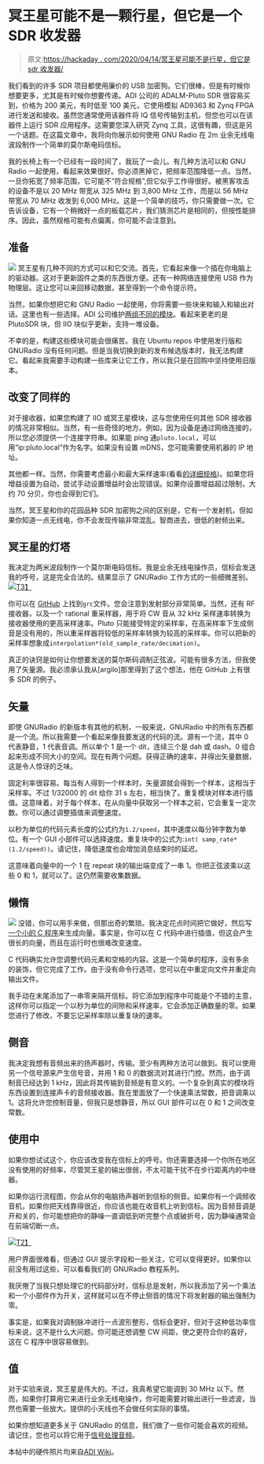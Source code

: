 # 冥王星可能不是一颗行星，但它是一个 SDR 收发器

> 原文:[https://hackaday . com/2020/04/14/冥王星可能不是行星，但它是 sdr 收发器/](https://hackaday.com/2020/04/14/pluto-might-not-be-a-planet-but-it-is-an-sdr-transceiver/)

我们看到的许多 SDR 项目都使用廉价的 USB 加密狗。它们很棒，但是有时候你想要更多，尤其是有时候你想要传递。ADI 公司的 ADALM-Pluto SDR 很容易买到，价格为 200 美元，有时低至 100 美元，它使用模拟 AD9363 和 Zynq FPGA 进行发送和接收。虽然您通常使用该器件将 IQ 信号传输到主机，但您也可以在该器件上运行 SDR 应用程序。这需要您深入研究 Zynq 工具，这很有趣，但这是另一个话题。在这篇文章中，我将向你展示如何使用 GNU Radio 在 2m 业余无线电波段制作一个简单的莫尔斯电码信标。

我的长椅上有一个已经有一段时间了，我玩了一会儿。有几种方法可以和 GNU Radio 一起使用，看起来效果很好。你必须黑掉它，把频率范围降低一点。当然，一旦你拓宽了频率范围，它可能不“符合规格”,但它似乎工作得很好。被黑客攻击的设备不是以 20 MHz 带宽从 325 MHz 到 3,800 MHz 工作，而是以 56 MHz 带宽从 70 MHz 收发到 6,000 MHz。这是一个简单的技巧，你只需要做一次。它告诉设备，它有一个稍微好一点的板载芯片，我们猜测芯片是相同的，但按性能排序。因此，虽然规格可能有点偏离，你可能不会注意到。

## **准备**

[![](../Images/c12617c9e8c581ce053e59cbbff66fdd.png)](https://hackaday.com/wp-content/uploads/2020/03/pluto.png) 冥王星有几种不同的方式可以和它交流。首先，它看起来像一个插在你电脑上的驱动器。这对于更新固件之类的东西很方便。还有一种网络连接使用 USB 作为物理层。这让您可以来回移动数据，甚至得到一个命令提示符。

当然，如果你想把它和 GNU Radio 一起使用，你将需要一些块来和输入和输出对话。这里也有一些选择。ADI 公司维护[两组不同的模块](https://wiki.analog.com/resources/tools-software/linux-software/gnuradio)。看起来更老的是 PlutoSDR 块，但 IIO 块似乎更新，支持一堆设备。

不幸的是，构建这些模块可能会很痛苦。我在 Ubuntu repos 中使用发行版和 GNURadio 没有任何问题。但是当我切换到新的发布候选版本时，我无法构建它。看起来我需要手动构建一些库来让它工作，所以我只是在回购中坚持使用旧版本。

## **改变了同样的**

对于接收器，如果您构建了 IIO 或冥王星模块，这与您使用任何其他 SDR 接收器的情况非常相似。当然，有一些奇怪的地方。例如，因为设备是通过网络连接的，所以您必须提供一个连接字符串。如果能 ping 通`pluto.local`，可以用“ip:pluto.local”作为名字。如果没有设置 mDNS，您可能需要使用机器的 IP 地址。

其他都一样。当然，你需要考虑最小和最大采样速率(看看[的详细规格](https://wiki.analog.com/university/tools/pluto/devs/specs))。如果您将增益设置为自动，尝试手动设置增益时会出现错误。如果你设置增益超过限制，大约 70 分贝，你也会得到它们。

当然，冥王星和你的花园品种 SDR 加密狗之间的区别是，它有一个发射机，但如果你知道一点无线电，你不会发现传输非常混乱。智商进去，很低的射频出来。

## 冥王星的灯塔

我决定为两米波段制作一个莫尔斯电码信标。我是业余无线电操作员，信标会发送我的呼号，这是完全合法的。结果显示了 GNURadio 工作方式的一些细微差别。
[![](../Images/5feab12fe95681bdd651a0869ca5a172.png)T3】](https://hackaday.com/wp-content/uploads/2020/03/cwbeacon.grc_.png)

你可以在 [GitHub](https://github.com/wd5gnr/cwbeacon) 上找到`grc`文件。您会注意到发射部分非常简单。当然，还有 RF 接收器，以及一个 rational 重采样器，用于将 CW 音从 32 kHz 采样速率转换为接收器使用的更高采样速率。Pluto 只能接受特定的采样率，在高采样率下生成侧音是没有用的，所以重采样器将较低的采样率转换为较高的采样率。你可以把新的采样率想象成`interpolation*(old_sample_rate/decimation)`。

真正的诀窍是如何让你想要发送的莫尔斯码调制正弦波。可能有很多方法，但我使用了矢量源。我必须承认我从[argilo]那里得到了这个想法，他在 GitHub 上有很多 SDR 的例子。

## **矢量**

即使 GNURadio 的新版本有其他的机制，一般来说，GNURadio 中的所有东西都是一个流。所以我需要一个看起来像我要发送的代码的流。源有一个流，其中 0 代表静音，1 代表音调。所以单个 1 是一个 dit，连续三个是 dah 或 dash。0 组合起来形成不同大小的空间。现在有两个问题。获得正确的速率，并得出矢量数据，这是令人惊讶的乏味。

固定利率很容易。每当有人得到一个样本时，矢量源就会得到一个样本，这相当于采样率。不过 1/32000 的 dit 给你 31 s 左右，相当快了。重复模块对样本进行插值。这意味着，对于每个样本，在从向量中获取另一个样本之前，它会重复一定次数。你可以通过调整插值来调整速度。

以秒为单位的代码元素长度的公式约为`1.2/speed`，其中速度以每分钟字数为单位。有一个 GUI 小部件可以选择速度。重复块中的公式为:`int( samp_rate*(1.2/speed))`。请记住，降低速度也会增加消息结束时的延迟。

这意味着向量中的一个 1 在 repeat 块的输出端变成了一串 1。你把正弦波乘以这些 0 和 1，就可以了。这仍然需要收集数据。

## **懒惰**

[![](../Images/7bd6c2654b68042eb5da9e60dde4600e.png)](https://hackaday.com/wp-content/uploads/2020/03/close_in.png) 没错，你可以用手来做，但那出奇的繁琐。我决定花点时间把它做好，然后写[一个小的 C 程序](https://github.com/wd5gnr/cwbeacon)来生成向量。事实是，你可以在 C 代码中进行插值，但这会产生很长的向量，而且在运行时也很难改变速度。

C 代码确实允许您调整代码元素和空格的内容。这是一个简单的程序，没有多余的装饰，但它完成了工作。由于没有命令行选项，您可以在中重定向文件并重定向输出文件。

我手动在末尾添加了一串零来隔开信标。将它添加到程序中可能是个不错的主意，这样你可以指定一个以秒为单位的间隙和采样速率，它会添加正确数量的零。如果您进行了修改，不要忘记采样率除以重复块的速率。

## **侧音**

我决定我想有音频出来的扬声器时，传输。至少有两种方法可以做到。我可以使用另一个信号源来产生信号音，并用 1 和 0 的数据流对其进行门控。然而，由于调制音已经达到 1 kHz，因此将其传输到音频是有意义的。一个复杂到真实的模块将东西设置到连接声卡的音频接收器。我在里面放了一个快速乘法常数，把音调乘以 1。这将允许您控制音量，但我只是想静音，所以 GUI 部件可以在 0 和 1 之间改变常数。

## **使用中**

如果你想试试这个，你应该改变我在信标上的呼号。你还需要选择一个你所在地区没有使用的好频率，尽管冥王星的输出很弱，不太可能干扰不在步行距离内的中继器。

如果你运行流程图，你会从你的电脑扬声器听到信标的侧音。如果你有一个调频收音机，如果你把天线靠得很近，你应该也能在收音机上听到信标。因为音频音调是开和关的，你可能想把你的静噪一直调低到听完整个点或破折号，因为静噪通常会在前端切断一点。

[![](../Images/1aab99e92d5402115ba9fd8ef7fa769c.png)T2】](https://hackaday.com/wp-content/uploads/2020/03/beacon.png)

用户界面很难看，但通过 GUI 提示字段和一些关注，它可以变得更好。如果你以前没有用过这些，可以看看我们的 GNURadio 教程系列。

我厌倦了当我只想处理它的代码部分时，信标总是发射，所以我添加了另一个乘法和一个小部件作为开关，这样就可以在不停止侧音的情况下将发射器的输出强制为零。

事实是，如果我对调制脉冲进行一点波形整形，信标会更好，但对于这种低功率信标来说，这不是什么大问题。你可能还想调整 CW 间距，使之更符合你的喜好，这在 C 程序中很容易做到。

## **值**

对于实验来说，冥王星是伟大的。不过，我真希望它能调到 30 MHz 以下。然而，如果你打算用它来进行业余无线电操作，你可能需要对输出进行一些滤波，当然也需要一些放大。提供的小天线也不会做任何实际的事情。

如果你想知道更多关于 GNURadio 的信息，我们做了一些你可能会喜欢的视频。请记住，您也可以将它用于[信号处理音频](https://hackaday.com/2017/02/11/baofeng-handy-talkie-meets-gnu-radio/)。

本帖中的硬件照片均来自[ADI Wiki](https://wiki.analog.com/university/tools/pluto)。